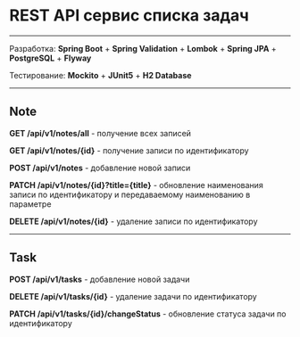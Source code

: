 # REST API сервис списка задач

---

Разработка: **Spring Boot** + **Spring Validation** + **Lombok** + **Spring JPA** + **PostgreSQL** + **Flyway**

Тестирование: **Mockito** + **JUnit5** + **H2 Database**

---

## Note

**GET /api/v1/notes/all** - получение всех записей

**GET /api/v1/notes/{id}** - получение записи по идентификатору

**POST /api/v1/notes** - добавление новой записи

**PATCH /api/v1/notes/{id}?title={title}** - обновление наименования записи по идентификатору и передаваемому
наименованию в параметре

**DELETE /api/v1/notes/{id}** - удаление записи по идентификатору

---

## Task

**POST /api/v1/tasks** - добавление новой задачи

**DELETE /api/v1/tasks/{id}** - удаление задачи по идентификатору

**PATCH /api/v1/tasks/{id}/changeStatus** - обновление статуса задачи по идентификатору
